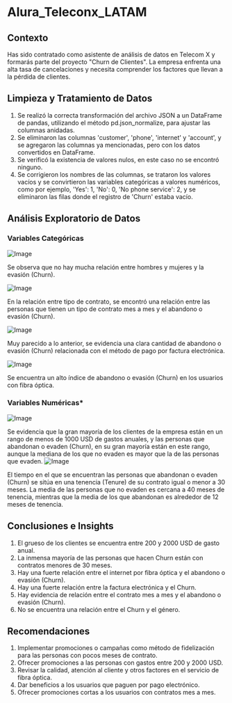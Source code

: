 # Alura_Teleconx_LATAM

## **Contexto**
Has sido contratado como asistente de análisis de datos en Telecom X y formarás parte del proyecto "Churn de Clientes". La empresa enfrenta una alta tasa de cancelaciones y necesita comprender los factores que llevan a la pérdida de clientes.

## **Limpieza y Tratamiento de Datos**
1. Se realizó la correcta transformación del archivo JSON a un DataFrame de pandas, utilizando el método pd.json_normalize, para ajustar las columnas anidadas.
2. Se eliminaron las columnas 'customer', 'phone', 'internet' y 'account', y se agregaron las columnas ya mencionadas, pero con los datos convertidos en DataFrame.
3. Se verificó la existencia de valores nulos, en este caso no se encontró ninguno.
4. Se corrigieron los nombres de las columnas, se trataron los valores vacíos y se convirtieron las variables categóricas a valores numéricos, como por ejemplo, 'Yes': 1, 'No': 0, 'No phone service': 2, y se eliminaron las filas donde el registro de 'Churn' estaba vacío.
## **Análisis Exploratorio de Datos**
### **Variables Categóricas**
![Image](https://github.com/user-attachments/assets/b36da904-145d-41e9-9221-1f9216ec20c2)

Se observa que no hay mucha relación entre hombres y mujeres y la evasión (Churn).

![Image](https://github.com/user-attachments/assets/33b2f297-34b3-47d3-a193-f6c461099c34)

En la relación entre tipo de contrato, se encontró una relación entre las personas que tienen un tipo de contrato mes a mes y el abandono o evasión (Churn).

![Image](https://github.com/user-attachments/assets/1980e658-b3eb-4932-a723-9f323fa20809)

Muy parecido a lo anterior, se evidencia una clara cantidad de abandono o evasión (Churn) relacionada con el método de pago por factura electrónica.

![Image](https://github.com/user-attachments/assets/8066b208-5e38-4d99-86b2-e4528ca8bdb6)

Se encuentra un alto índice de abandono o evasión (Churn) en los usuarios con fibra óptica.
### **Variables Numéricas***
![Image](https://github.com/user-attachments/assets/8621bd70-d473-4709-ae86-e95860abf0e6)

Se evidencia que la gran mayoría de los clientes de la empresa están en un rango de menos de 1000 USD de gastos anuales, y las personas que abandonan o evaden (Churn), en su gran mayoría están en este rango, aunque la mediana de los que no evaden es mayor que la de las personas que evaden.
![Image](https://github.com/user-attachments/assets/31141db7-f85c-4002-aa0d-8f41c291045c)

El tiempo en el que se encuentran las personas que abandonan o evaden (Churn) se sitúa en una tenencia (Tenure) de su contrato igual o menor a 30 meses. La media de las personas que no evaden es cercana a 40 meses de tenencia, mientras que la media de los que abandonan es alrededor de 12 meses de tenencia.
## **Conclusiones e Insights**
1. El grueso de los clientes se encuentra entre 200 y 2000 USD de gasto anual.
2. La inmensa mayoría de las personas que hacen Churn están con contratos menores de 30 meses.
3. Hay una fuerte relación entre el internet por fibra óptica y el abandono o evasión (Churn).
4. Hay una fuerte relación entre la factura electrónica y el Churn.
5. Hay evidencia de relación entre el contrato mes a mes y el abandono o evasión (Churn).
6. No se encuentra una relación entre el Churn y el género.
## **Recomendaciones**
1. Implementar promociones o campañas como método de fidelización para las personas con pocos meses de contrato.
2. Ofrecer promociones a las personas con gastos entre 200 y 2000 USD.
3. Revisar la calidad, atención al cliente y otros factores en el servicio de fibra óptica.
4. Dar beneficios a los usuarios que paguen por pago electrónico.
5. Ofrecer promociones cortas a los usuarios con contratos mes a mes.

